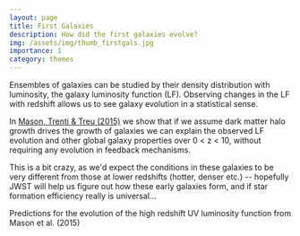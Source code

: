 ```yaml
---
layout: page
title: First Galaxies
description: How did the first galaxies evolve?
img: /assets/img/thumb_firstgals.jpg
importance: 1
category: themes
---
```


Ensembles of galaxies can be studied by their density distribution with luminosity, the galaxy luminosity function (LF). Observing changes in the LF with redshift allows us to see galaxy evolution in a statistical sense.

In [Mason, Trenti & Treu (2015)](http://adsabs.harvard.edu/abs/2015ApJ...813...21M) we show that if we assume dark matter halo growth drives the growth of galaxies we can explain the observed LF evolution and other global galaxy properties over 0 < z < 10, without requiring any evolution in feedback mechanisms.

This is a bit crazy, as we'd expect the conditions in these galaxies to be very different from those at lower redshifts (hotter, denser etc.) -- hopefully JWST will help us figure out how these early galaxies form, and if star formation efficiency really is universal...

<div class="row justify-content-center">
    <div class="col-sm-8 mt-3 mt-md-0">
        <img class="img-fluid rounded z-depth-1" src="{{ '/assets/img/research_LF-M2015.jpg' | relative_url }}" alt="" title="example image"/>
    </div>
</div>
<div class="caption">
    Predictions for the evolution of the high redshift UV luminosity function from Mason et al. (2015)
</div>
